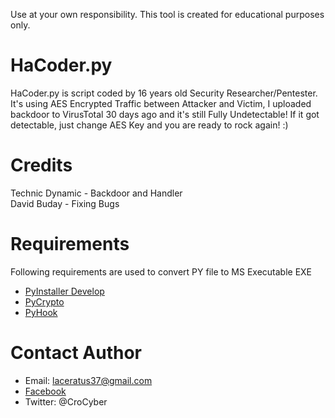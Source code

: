 Use at your own responsibility. This tool is created for educational purposes only.
# HaCoder.py
HaCoder.py is script coded by 16 years old Security Researcher/Pentester. It's using AES Encrypted Traffic between Attacker and Victim, I uploaded backdoor to VirusTotal 30 days ago and it's still Fully Undetectable! If it got detectable, just change AES Key and you are ready to rock again! :)

# Credits
Technic Dynamic - Backdoor and Handler<br>
David Buday - Fixing Bugs

# Requirements
Following requirements are used to convert PY file to MS Executable EXE
- [PyInstaller Develop](https://github.com/pyinstaller/pyinstaller)
- [PyCrypto](http://www.voidspace.org.uk/python/modules.shtml#pycrypto)
- [PyHook](http://sourceforge.net/projects/pyhook/)

# Contact Author
* Email: laceratus37@gmail.com
* [Facebook](https://www.facebook.com/cyber1337)
* Twitter: @CroCyber
